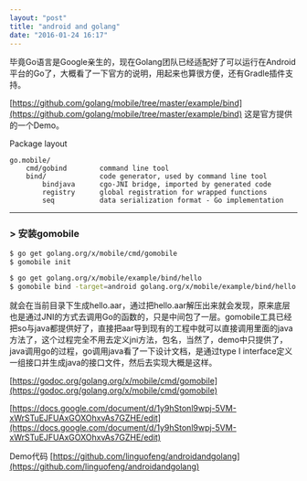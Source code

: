 ```yaml
---
layout: "post"
title: "android and golang"
date: "2016-01-24 16:17"
---
```


毕竟Go语言是Google亲生的，现在Golang团队已经适配好了可以运行在Android平台的Go了，大概看了一下官方的说明，用起来也算很方便，还有Gradle插件支持。

[https://github.com/golang/mobile/tree/master/example/bind](https://github.com/golang/mobile/tree/master/example/bind) 这是官方提供的一个Demo。

Package layout

```
go.mobile/
    cmd/gobind        command line tool
    bind/             code generator, used by command line tool
        bindjava      cgo-JNI bridge, imported by generated code
        registry      global registration for wrapped functions
        seq           data serialization format - Go implementation
```

---

### > 安装gomobile

```bash
$ go get golang.org/x/mobile/cmd/gomobile
$ gomobile init

$ go get golang.org/x/mobile/example/bind/hello
$ gomobile bind -target=android golang.org/x/mobile/example/bind/hello
```

就会在当前目录下生成hello.aar，通过把hello.aar解压出来就会发现，原来底层也是通过JNI的方式去调用Go的函数的，只是中间包了一层。gomobile工具已经把so与java都提供好了，直接把aar导到现有的工程中就可以直接调用里面的java方法了，这个过程完全不用去定义jni方法，包名，当然了，demo中只提供了，java调用go的过程，go调用java看了一下设计文档，是通过type I interface定义一组接口并生成java的接口文件，然后去实现大概是这样。

[https://godoc.org/golang.org/x/mobile/cmd/gomobile](https://godoc.org/golang.org/x/mobile/cmd/gomobile)

[https://docs.google.com/document/d/1y9hStonl9wpj-5VM-xWrSTuEJFUAxGOXOhxvAs7GZHE/edit](https://docs.google.com/document/d/1y9hStonl9wpj-5VM-xWrSTuEJFUAxGOXOhxvAs7GZHE/edit)

Demo代码 [https://github.com/linguofeng/androidandgolang](https://github.com/linguofeng/androidandgolang)
